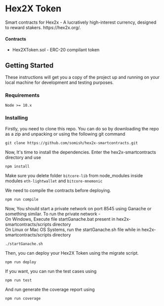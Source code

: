 
<h1><a id="Hex2X Token"></a>Hex2X Token</h1>
<p>Smart contracts for Hex2x - A lucratively high-interest currency, designed to reward stakers. https://hex2x.org/.</p>
<h4><a id="Contracts"></a>	Contracts</h4>
<ul>
<li>Hex2XToken.sol - ERC-20 compilant token</li>
</ul>

## Getting Started

These instructions will get you a copy of the project up and running on your local machine for development and testing purposes. 


### Requirements
```
Node >= 10.x
```


### Installing
Firstly, you need to clone this repo. You can do so by downloading the repo as a zip and unpacking or using the following git command

```
git clone https://github.com/somish/hex2x-smartcontracts.git
```

Now, It's time to install the dependencies. Enter the hex2x-smartcontracts directory and use

```
npm install
```
Make sure you delete folder `bitcore-lib` from node_modules inside modules `eth-lightwallet` and `bitcore-mnemonic`

We need to compile the contracts before deploying.
```
npm run compile
```
Now, You should start a private network on port 8545 using Ganache or something similar. To run the private network - </br>
On Windows, Execute file startGanache.bat present in hex2x-smartcontracts/scripts directory </br>
On Linux or Mac OS Systems, run the startGanache.sh file while in hex2x-smartcontracts/scripts directory
```
./startGanache.sh
```
  
Then, you can deploy your Hex2X Token using the migrate script. 
```
npm run deploy
```
If you want, you can run the test cases using
```
npm run test
```
And run generate the coverage report using
```
npm run coverage
```